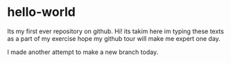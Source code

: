 # hello-world
Its my first ever repository on github.
Hi! its takim here
im typing these texts as a part of my exercise
hope my github tour will make me expert one day.



I made another attempt to make a new branch today.

